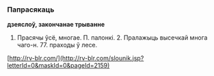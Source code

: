 ### Папрасякаць
**дзеяслоў, закончанае трыванне**

1. Прасячы ўсё, многае. П. палонкі. 2. Пралажыць высечкай многа чаго-н. 77. праходы ў лесе.

<a rel="author">[http://rv-blr.com/](http://rv-blr.com/slounik.jsp?letterId=0&maskId=0&pageId=2159)</a>
